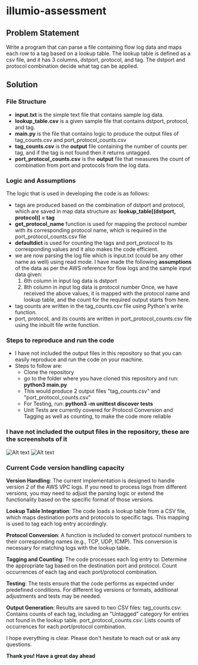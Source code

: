 # illumio-assessment

## Problem Statement
Write a program that can parse a file containing flow log data and maps each row to a tag based on a lookup table. The lookup table is defined as a csv file, and it has 3 columns, dstport, protocol, and tag. The dstport and protocol combination decide what tag can be applied.   

## Solution

### File Structure
- **input.txt** is the simple text file that contains sample log data.
- **lookup_table.csv** is a given sample file that contains dstport, protocol, and tag.
- **main.py** is the file that contains logic to produce the output files of tag_counts.csv and port_protocol_counts.csv
- **tag_counts.csv** is the **output** file containing the number of counts per tag, and if the tag is not found then it returns untagged.
- **port_protocol_counts.csv** is the **output** file that measures the count of combination from port and protocols from the log data.

### Logic and Assumptions
The logic that is used in developing the code is as follows:
- tags are produced based on the combination of dstport and protocol, which are saved in map data structure as:
    **lookup_table[(dstport, protocol)] = tag**
- **get_protocol_name** function is used for mapping the protocol number with its corresponding protocol name, which is required in the port_protocol_counts.csv file
- **defaultdict** is used for counting the tags and port_protocol to its corresponding values and it also makes the code efficient.
- we are now parsing the log file which is input.txt (could be any other name as well) using read mode. 
  I have made the following **assumptions** of the data as per the AWS reference for flow logs and the sample input data given:
    1. 6th column in input log data is dstport
    2. 8th column in input log data is protocol number
  Once, we have received the above values, it is mapped with the protocol name and lookup table, and the count for the required output starts from here.
- tag counts are written in the tag_counts.csv file using Python's write function.
- port, protocol, and its counts are written in port_protocol_counts.csv file using the inbuilt file write function.

### Steps to reproduce and run the code
- I have not included the output files in this repository so that you can easily reproduce and run the code on your machine.
- Steps to follow are:
  - Clone the repository
  - go to the folder where you have cloned this repository and run:
    **python3 main.py**
  - This would produce 2 output files "tag_counts.csv" and "port_protocol_counts.csv"
  - For Testing, run: **python3 -m unittest discover tests**
  - Unit Tests are currently covered for Protocol Conversion and Tagging as well as counting, to make the code more reliable

### I have not included the output files in the repository, these are the screenshots of it
![Alt text](https://github.com/user-attachments/assets/e454ad61-d67e-4b99-8224-66208cb743c5)
![Alt text](https://github.com/user-attachments/assets/cfd44f9b-398f-40f4-8527-3c3dc4be2c4e)

### Current Code version handling capacity

**Version Handling**: The current implementation is designed to handle version 2 of the AWS VPC logs. If you need to process logs from different versions, you may need to adjust the parsing logic or extend the functionality based on the specific format of those versions.

**Lookup Table Integration**: The code loads a lookup table from a CSV file, which maps destination ports and protocols to specific tags. This mapping is used to tag each log entry accordingly.

**Protocol Conversion**: A function is included to convert protocol numbers to their corresponding names (e.g., TCP, UDP, ICMP). This conversion is necessary for matching logs with the lookup table.

**Tagging and Counting**: The code processes each log entry to:
Determine the appropriate tag based on the destination port and protocol.
Count occurrences of each tag and each port/protocol combination.

**Testing**: 
The tests ensure that the code performs as expected under predefined conditions. For different log versions or formats, additional adjustments and tests may be needed.

**Output Generation**: Results are saved to two CSV files:
tag_counts.csv: Contains counts of each tag, including an "Untagged" category for entries not found in the lookup table.
port_protocol_counts.csv: Lists counts of occurrences for each port/protocol combination.

I hope everything is clear. Please don't hesitate to reach out or ask any questions.

**Thank you!
Have a great day ahead**
